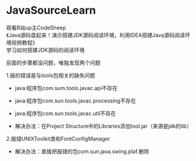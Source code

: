 # JavaSourceLearn
观看B站up主CodeSheep
<br>《Java源码盘起来！演示搭建JDK源码阅读环境，利用IDEA搭建Java源码阅读环境视频教程》
<br> 学习如何搭建JDK源码的阅读环境

前面的步骤都没问题，唯独发现两个问题

1.报的错误是与tools包相关的缺失问题
- java:程序包com.sum.tools.javac.api不存在
- java:程序包com.sun.tools.javac.processing不存在
- java:程序包com.sun.tools.javac.util不存在

- 解决办法：在Project Structure中的Libraries添加tool.jar（来源是jdk的lib）

2.报错UNIXToolkit类和FontConfigManager
- 解决办法：直接把报错的包com.sun.java.swing.plaf.删除

